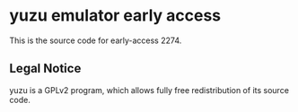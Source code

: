 yuzu emulator early access
=============

This is the source code for early-access 2274.

## Legal Notice

yuzu is a GPLv2 program, which allows fully free redistribution of its source code.